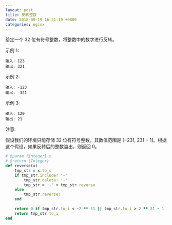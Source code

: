 ```yaml
---
layout: post
title: 反转整数
date: 2018-09-19 16:21:19 +0800
categories: nginx
---
```


给定一个 32 位有符号整数，将整数中的数字进行反转。

示例 1:
```
输入: 123
输出: 321
```
 示例 2:
```
输入: -123
输出: -321
```

示例 3:
```
输入: 120
输出: 21
```
注意:

假设我们的环境只能存储 32 位有符号整数，其数值范围是 [−231,  231 − 1]。根据这个假设，如果反转后的整数溢出，则返回 0。

```ruby
# @param {Integer} x
# @return {Integer}
def reverse(x)
    tmp_str = x.to_s
    if tmp_str.include? '-'
        tmp_str.delete! '-'
        tmp_str = '-' + tmp_str.reverse
    else
        tmp_str.reverse!
    end
    
    return 0 if tmp_str.to_i < -2 ** 31 || tmp_str.to_i > 2 ** 31 - 1
    return tmp_str.to_i
end
```
